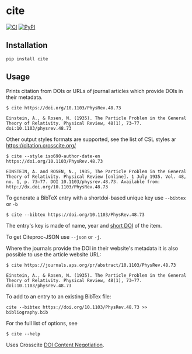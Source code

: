 # cite

[![CI](https://img.shields.io/github/workflow/status/rgieseke/cite/CI?style=for-the-badge&label=actions&logo=github&logoColor=white)](https://github.com/rgieseke/cite/actions)
[![PyPI](https://img.shields.io/pypi/v/cite.svg?style=for-the-badge)](https://pypi.org/project/cite/)

## Installation

```
pip install cite
```

## Usage

Prints citation from DOIs or URLs of journal articles which provide DOIs in their
metadata.

```
$ cite https://doi.org/10.1103/PhysRev.48.73

Einstein, A., & Rosen, N. (1935). The Particle Problem in the General Theory of Relativity. Physical Review, 48(1), 73–77. doi:10.1103/physrev.48.73
```

Other output styles formats are supported, see the list of CSL styles ar <https://citation.crosscite.org/>

```
$ cite --style iso690-author-date-en https://doi.org/10.1103/PhysRev.48.73

EINSTEIN, A. and ROSEN, N., 1935, The Particle Problem in the General Theory of Relativity. Physical Review [online]. 1 July 1935. Vol. 48, no. 1, p. 73–77. DOI 10.1103/physrev.48.73. Available from: http://dx.doi.org/10.1103/PhysRev.48.73
```

To generate a BibTeX entry with a shortdoi-based unique key use `--bibtex` or `-b`

```
$ cite --bibtex https://doi.org/10.1103/PhysRev.48.73
```

The entry's key is made of name, year and [short DOI](http://shortdoi.org/) of the item.

To get Citeproc-JSON use `--json` or `-j`.

Where the journals provide the DOI in their website's metadata it is also
possible to use the article website URL:
```
$ cite https://journals.aps.org/pr/abstract/10.1103/PhysRev.48.73

Einstein, A., & Rosen, N. (1935). The Particle Problem in the General Theory of Relativity. Physical Review, 48(1), 73–77. doi:10.1103/physrev.48.73
```

To add to an entry to an existing BibTex file:

```
cite --bibtex https://doi.org/10.1103/PhysRev.48.73 >> bibliography.bib
```

For the full list of options, see
```
$ cite --help
```

Uses Crosscite [DOI Content Negotiation](https://citation.crosscite.org/).
